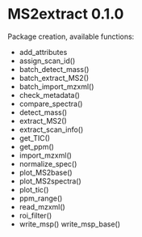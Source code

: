 # MS2extract 0.1.0

Package creation, available functions:

* add_attributes
* assign_scan_id()
* batch_detect_mass()
* batch_extract_MS2()
* batch_import_mzxml()
* check_metadata()
* compare_spectra()
* detect_mass()
* extract_MS2()
* extract_scan_info()
* get_TIC()
* get_ppm()
* import_mzxml()
* normalize_spec()
* plot_MS2base()
* plot_MS2spectra()
* plot_tic()
* ppm_range()
* read_mzxml()
* roi_filter()
* write_msp()
write_msp_base()
